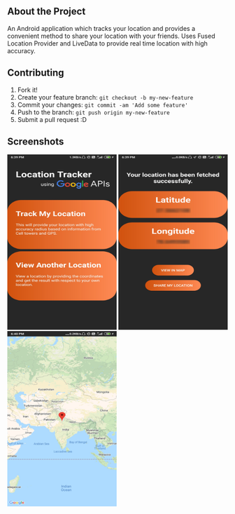 ## About the Project

An Android application which tracks your location and provides a convenient method to share your location with your friends. Uses Fused Location Provider and LiveData to provide real time location with high accuracy.

## Contributing
1. Fork it!
2. Create your feature branch: `git checkout -b my-new-feature`
3. Commit your changes: `git commit -am 'Add some feature'`
4. Push to the branch: `git push origin my-new-feature`
5. Submit a pull request :D

## Screenshots
<img src="https://github.com/ayush567-tech/LocationTracker/blob/master/Screenshots/MainActivity.jpg" alt="MainActivity" width="250" height="400"> <img src="https://github.com/ayush567-tech/LocationTracker/blob/master/Screenshots/MyLocationActivity.jpg" alt="MyLocationActivity" width="250" height="400"> <img src="https://github.com/ayush567-tech/LocationTracker/blob/master/Screenshots/MapActivity.jpg" alt="MapActivity" width="250" height="400">

